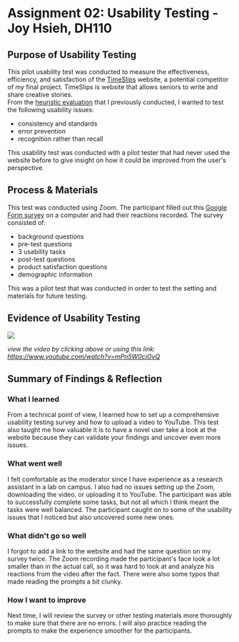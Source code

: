 # Assignment 02: Usability Testing - Joy Hsieh, DH110
## Purpose of Usability Testing
This pilot usability test was conducted to measure the effectiveness, efficiency, and satisfaction of the [TimeSlips](http://timeslips.org) website, a potential competitor of my final project.  TimeSlips is website that allows seniors to write and share creative stories.  
From the [heuristic evaluation](https://github.com/JoyHsieh/DH110-JoyHsieh-Assignment01) that I previously conducted, I wanted to test the following usability issues:
* consistency and standards
* error prevention
* recognition rather than recall  

This usability test was conducted with a pilot tester that had never used the website before to give insight on how it could be improved from the user's perspective.
## Process & Materials
This test was conducted using Zoom. The participant filled out this [Google Form survey](https://forms.gle/pEV1z25oqj9KdQSY8) on a computer and had their reactions recorded. The survey consisted of:
* background questions
* pre-test questions
* 3 usability tasks
* post-test questions
* product satisfaction questions
* demographic information

This was a pilot test that was conducted in order to test the setting and materials for future testing.
## Evidence of Usability Testing
[![](http://img.youtube.com/vi/mPn5W0ciOvQ/0.jpg)](http://www.youtube.com/watch?v=mPn5W0ciOvQ "")

_view the video by clicking above or using this link: https://www.youtube.com/watch?v=mPn5W0ciOvQ_
## Summary of Findings & Reflection
### What I learned
From a technical point of view, I learned how to set up a comprehensive usability testing survey and how to upload a video to YouTube. This test also taught me how valuable it is to have a novel user take a look at the website because they can validate your findings and uncover even more issues.
### What went well
I felt comfortable as the moderator since I have experience as a research assistant in a lab on campus. I also had no issues setting up the Zoom, downloading the video, or uploading it to YouTube. The participant was able to successfully complete some tasks, but not all which I think meant the tasks were well balanced. The participant caught on to some of the usability issues that I noticed but also uncovered some new ones.
### What didn't go so well
I forgot to add a link to the website and had the same question on my survey twice. The Zoom recording made the participant's face look a lot smaller than in the actual call, so it was hard to look at and analyze his reactions from the video after the fact. There were also some typos that made reading the prompts a bit clunky.
### How I want to improve
Next time, I will review the survey or other testing materials more thoroughly to make sure that there are no errors. I will also practice reading the prompts to make the experience smoother for the participants.
